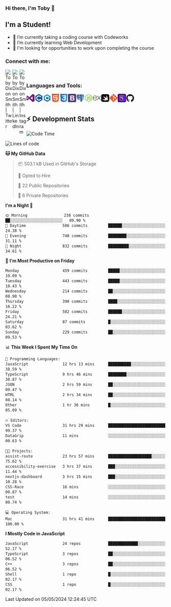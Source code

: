 ### Hi there, I'm Toby 👋

## I'm a Student!
- 🔭 I’m currently taking a coding course with Codeworks
- 🌱 I’m currently learning Web Development
- 💬 I'm looking for opportunities to work upon completing the course

### Connect with me:

[<img align="left" alt="Toby Dixon Smith | Twitter" width="22px" src="https://cdn.jsdelivr.net/npm/simple-icons@v3/icons/twitter.svg" />][twitter]
[<img align="left" alt="Toby Dixon Smith | LinkedIn" width="22px" src="https://cdn.jsdelivr.net/npm/simple-icons@v3/icons/linkedin.svg" />][linkedin]
[<img align="left" alt="Toby Dixon Smith | Instagram" width="22px" src="https://cdn.jsdelivr.net/npm/simple-icons@v3/icons/instagram.svg" />][instagram]

[twitter]: https://twitter.com/TobyDixonSmith1
[instagram]: https://www.instagram.com/toby_ds1/
[linkedin]: https://www.linkedin.com/in/toby-dixon-smith-4734331a3/

<br />

### Languages and Tools:

<img align="left" alt="Visual Studio Code" title="Visual Studio Code" width="26px" src="logos/visualstudio.png" />
<img align="left" alt="C" title="C" width="26px" src="logos/c.png" />
<img align="left" alt="C++" title="C++" width="26px" src="logos/c-plus.png" />
<img align="left" alt="HTML5" title="HTML 5" width="26px" src="logos/html.png" />
<img align="left" alt="CSS3" title="CSS 3" width="26px" src="logos/css3.png" />
<img align="left" alt="BootStrap" title="BootStrap" width="26px" src="logos/bootstrap.png" />
<img align="left" alt="PostgresSQL" title="PostgresSPQ" width="26px" src="logos/postgresql.png" />
<img align="left" alt="Node JS" title="Node JS" width="26px" src="logos/node-js.png" />
<img align="left" alt="Express" title="Express" width="26px" src="logos/express.png" />
<img align="left" alt="Swift" title="Swift" width="26px" src="logos/swift.png" />
<img align="left" alt="Git" title="Git" width="26px" src="logos/git.png" />
<img align="left" alt="Heroku" title="Heroku" width="26px" src="logos/heroku.png" />
<img align="left" alt="GitHub" title="GitHub" width="26px" src="logos/github.png" />
<br />
<br />

## :zap: Development Stats

<!--START_SECTION:waka-->
![Code Time](http://img.shields.io/badge/Code%20Time-524%20hrs%2054%20mins-blue)

![Lines of code](https://img.shields.io/badge/From%20Hello%20World%20I%27ve%20Written-2.0%20million%20lines%20of%20code-blue)

**🐱 My GitHub Data** 

> 📦 503.1 kB Used in GitHub's Storage 
 > 
> 💼 Opted to Hire
 > 
> 📜 22 Public Repositories 
 > 
> 🔑 6 Private Repositories 
 > 
**I'm a Night 🦉** 

```text
🌞 Morning                238 commits         ██░░░░░░░░░░░░░░░░░░░░░░░   09.90 % 
🌆 Daytime                586 commits         ██████░░░░░░░░░░░░░░░░░░░   24.38 % 
🌃 Evening                748 commits         ████████░░░░░░░░░░░░░░░░░   31.11 % 
🌙 Night                  832 commits         █████████░░░░░░░░░░░░░░░░   34.61 % 
```
📅 **I'm Most Productive on Friday** 

```text
Monday                   459 commits         █████░░░░░░░░░░░░░░░░░░░░   19.09 % 
Tuesday                  443 commits         █████░░░░░░░░░░░░░░░░░░░░   18.43 % 
Wednesday                214 commits         ██░░░░░░░░░░░░░░░░░░░░░░░   08.90 % 
Thursday                 390 commits         ████░░░░░░░░░░░░░░░░░░░░░   16.22 % 
Friday                   582 commits         ██████░░░░░░░░░░░░░░░░░░░   24.21 % 
Saturday                 87 commits          █░░░░░░░░░░░░░░░░░░░░░░░░   03.62 % 
Sunday                   229 commits         ██░░░░░░░░░░░░░░░░░░░░░░░   09.53 % 
```


📊 **This Week I Spent My Time On** 

```text
💬 Programming Languages: 
JavaScript               12 hrs 13 mins      ██████████░░░░░░░░░░░░░░░   38.59 % 
TypeScript               9 hrs 46 mins       ████████░░░░░░░░░░░░░░░░░   30.87 % 
JSON                     2 hrs 59 mins       ██░░░░░░░░░░░░░░░░░░░░░░░   09.47 % 
HTML                     2 hrs 34 mins       ██░░░░░░░░░░░░░░░░░░░░░░░   08.14 % 
Other                    1 hr 36 mins        █░░░░░░░░░░░░░░░░░░░░░░░░   05.09 % 

🔥 Editors: 
VS Code                  31 hrs 29 mins      █████████████████████████   99.37 % 
DataGrip                 11 mins             ░░░░░░░░░░░░░░░░░░░░░░░░░   00.63 % 

🐱‍💻 Projects: 
assist-route             23 hrs 57 mins      ███████████████████░░░░░░   75.62 % 
accessibility-exercise   3 hrs 37 mins       ███░░░░░░░░░░░░░░░░░░░░░░   11.44 % 
nextjs-dashboard         3 hrs 15 mins       ███░░░░░░░░░░░░░░░░░░░░░░   10.28 % 
CSS-Race                 16 mins             ░░░░░░░░░░░░░░░░░░░░░░░░░   00.87 % 
test                     14 mins             ░░░░░░░░░░░░░░░░░░░░░░░░░   00.74 % 

💻 Operating System: 
Mac                      31 hrs 41 mins      █████████████████████████   100.00 % 
```

**I Mostly Code in JavaScript** 

```text
JavaScript               24 repos            █████████████░░░░░░░░░░░░   52.17 % 
TypeScript               3 repos             ██░░░░░░░░░░░░░░░░░░░░░░░   06.52 % 
C++                      3 repos             ██░░░░░░░░░░░░░░░░░░░░░░░   06.52 % 
Shell                    1 repo              █░░░░░░░░░░░░░░░░░░░░░░░░   02.17 % 
CSS                      1 repo              █░░░░░░░░░░░░░░░░░░░░░░░░   02.17 % 
```




 Last Updated on 05/05/2024 12:24:45 UTC
<!--END_SECTION:waka-->
